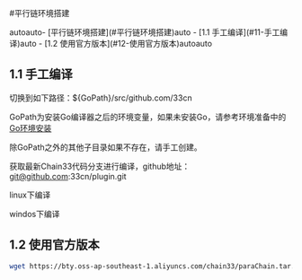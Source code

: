 #平行链环境搭建

<!-- TOC -->autoauto- [平行链环境搭建](#平行链环境搭建)auto    - [1.1 手工编译](#11-手工编译)auto    - [1.2 使用官方版本](#12-使用官方版本)autoauto<!-- /TOC -->

## 1.1 手工编译
切换到如下路径：${GoPath}/src/github.com/33cn

GoPath为安装Go编译器之后的环境变量，如果未安装Go，请参考环境准备中的[Go环境安装](https://chain.33.cn/document/81#1.1%20Go%20%E7%8E%AF%E5%A2%83%E5%AE%89%E8%A3%85)

除GoPath之外的其他子目录如果不存在，请手工创建。

获取最新Chain33代码分支进行编译，github地址：git@github.com:33cn/plugin.git

linux下编译

windos下编译



## 1.2 使用官方版本


```bash 
wget https://bty.oss-ap-southeast-1.aliyuncs.com/chain33/paraChain.tar.gz
```